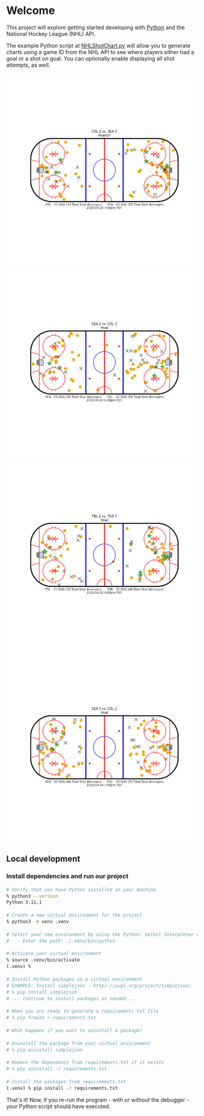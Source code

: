# Welcome

This project will explore getting started developing with [Python](https://www.python.org) and the National Hockey League (NHL) API.

The example Python script at [NHLShotChart.py](./NHLShotChart.py) will allow you to generate charts using a game ID from the NHL API to see where players either had a goal or a shot on goal. You can optionally enable displaying all shot attempts, as well.

![](./images/shot-chart-2022030154-2023-04-24_700pm_PDT-COL-vs-SEA.png)
![](./images/shot-chart-2022030152-2023-04-20_630pm_PDT-SEA-vs-COL.png)
![](./images/shot-chart-2022030122-2023-04-20_400pm_PDT-TBL-vs-TOR.png)
![](./images/shot-chart-2022030151-2023-04-18_700pm_PDT-SEA-vs-COL.png)

## Local development

### Install dependencies and run our project

```sh
# Verify that you have Python installed on your machine
% python3 --version
Python 3.11.1

# Create a new virtual environment for the project
% python3 -m venv .venv

# Select your new environment by using the Python: Select Interpreter command in VS Code
#   - Enter the path: ./.venv/bin/python

# Activate your virtual environment
% source .venv/bin/activate
(.venv) %

# Install Python packages in a virtual environment
# EXAMPLE: Install simplejson - https://pypi.org/project/simplejson/
# % pip install simplejson
# ... continue to install packages as needed ...

# When you are ready to generate a requirements.txt file
# % pip freeze > requirements.txt

# What happens if you want to uninstall a package?

# Uninstall the package from your virtual environment
# % pip uninstall simplejson

# Remove the dependency from requirements.txt if it exists
# % pip uninstall -r requirements.txt

# Install the packages from requirements.txt
(.venv) % pip install -r requirements.txt
```

That's it! Now, if you re-run the program - with or without the debugger - your Python script should have executed.
